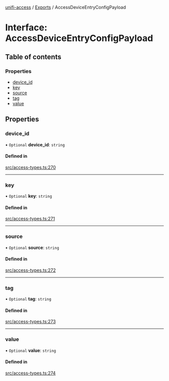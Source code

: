 [unifi-access](../README.md) / [Exports](../modules.md) / AccessDeviceEntryConfigPayload

# Interface: AccessDeviceEntryConfigPayload

## Table of contents

### Properties

- [device\_id](AccessDeviceEntryConfigPayload.md#device_id)
- [key](AccessDeviceEntryConfigPayload.md#key)
- [source](AccessDeviceEntryConfigPayload.md#source)
- [tag](AccessDeviceEntryConfigPayload.md#tag)
- [value](AccessDeviceEntryConfigPayload.md#value)

## Properties

### device\_id

• `Optional` **device\_id**: `string`

#### Defined in

[src/access-types.ts:270](https://github.com/hjdhjd/unifi-access/blob/e0dcb0f/src/access-types.ts#L270)

___

### key

• `Optional` **key**: `string`

#### Defined in

[src/access-types.ts:271](https://github.com/hjdhjd/unifi-access/blob/e0dcb0f/src/access-types.ts#L271)

___

### source

• `Optional` **source**: `string`

#### Defined in

[src/access-types.ts:272](https://github.com/hjdhjd/unifi-access/blob/e0dcb0f/src/access-types.ts#L272)

___

### tag

• `Optional` **tag**: `string`

#### Defined in

[src/access-types.ts:273](https://github.com/hjdhjd/unifi-access/blob/e0dcb0f/src/access-types.ts#L273)

___

### value

• `Optional` **value**: `string`

#### Defined in

[src/access-types.ts:274](https://github.com/hjdhjd/unifi-access/blob/e0dcb0f/src/access-types.ts#L274)
